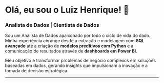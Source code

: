 # Olá, eu sou o Luiz Henrique! 👋

### Analista de Dados | Cientista de Dados

Sou um Analista de Dados apaixonado por todo o ciclo de vida do dado. Minha experiência abrange desde a extração e modelagem com **SQL avançado** até a criação de **modelos preditivos com Python** e a comunicação de resultados através de **dashboards em Power BI**.

Meu objetivo é transformar problemas de negócio complexos em soluções baseadas em dados, gerando insights que impulsionam a inovação e a tomada de decisão estratégica.

---
